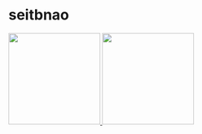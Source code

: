 # seitbnao
 <div>
  <a href="https://github.com/seitbnao">
  <img height="180em" src="https://github-readme-stats.vercel.app/api?username=seitbnao&show_icons=true&theme=tokyonight&include_all_commits=true&count_private=true"/>
  <img height="180em" src="https://github-readme-stats.vercel.app/api/top-langs/?username=seitbnao&layout=compact&langs_count=7&theme=tokyonight"/>
</div>
 
